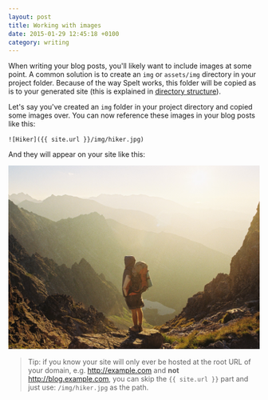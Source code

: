 ```yaml
---
layout: post
title: Working with images
date: 2015-01-29 12:45:18 +0100
category: writing
---
```


When writing your blog posts, you'll likely want to include images at some point. A common solution is to create an `img` or `assets/img` directory in your project folder. Because of the way Spelt works, this folder will be copied as is to your generated site (this is explained in [directory structure](/directory-structure/)).

Let's say you've created an `img` folder in your project directory and copied some images over. You can now reference these images in your blog posts like this:

<pre><code>![Hiker](&#123;&#123; site.url }}/img/hiker.jpg)</code></pre>

And they will appear on your site like this:

![Hiker](/img/hiker.jpg)

> Tip: if you know your site will only ever be hosted at the root URL of your domain, e.g. http://example.com and __not__ http://blog.example.com, you can skip the <code>&#123;&#123; site.url }}</code> part and just use: `/img/hiker.jpg` as the path.